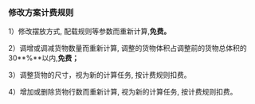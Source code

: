 ### 修改方案计费规则

1）修改摆放方式, 配载规则等参数而重新计算,**免费。**

2）调增或调减货物数量而重新计算, 调整的货物体积占调整前的货物总体积的30**%**以内,**免费；**

3）调整货物的尺寸，视为新的计算任务, 按计费规则扣费。

4）增加或删除货物行数而重新计算, 视为新的计算任务, 按计费规则扣费。

